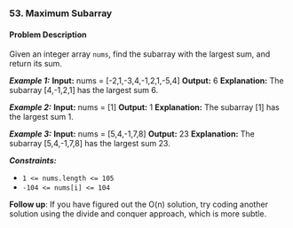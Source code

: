 ### 53. Maximum Subarray

#### Problem Description

Given an integer array `nums`, find the subarray with the largest sum, and return its sum.

***Example 1:*** 
**Input:**  nums = [-2,1,-3,4,-1,2,1,-5,4]
**Output:**  6
**Explanation:** The subarray [4,-1,2,1] has the largest sum 6.

***Example 2:*** 
**Input:**  nums = [1]
**Output:**  1
**Explanation:** The subarray [1] has the largest sum 1.

***Example 3:*** 
**Input:**  nums = [5,4,-1,7,8]
**Output:**  23
**Explanation:** The subarray [5,4,-1,7,8] has the largest sum 23.

***Constraints:*** 
- `1 <= nums.length <= 105`
- `-104 <= nums[i] <= 104`
 
**Follow up**: If you have figured out the O(n) solution, try coding another solution using the divide and conquer approach, which is more subtle.